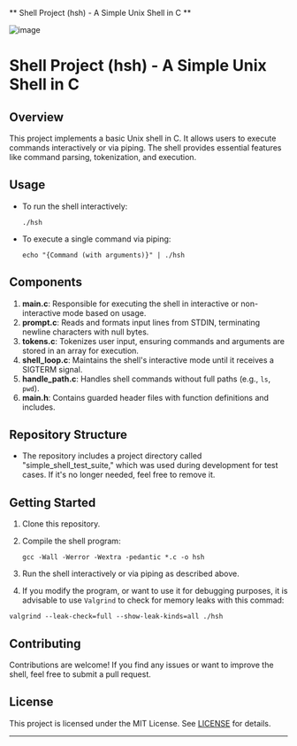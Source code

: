 ** Shell Project (hsh) - A Simple Unix Shell in C **

![image](https://github.com/aetheric0/simple_shell/assets/125897342/8462d33d-149c-48c5-ba50-14dfc08cb937)


# Shell Project (hsh) - A Simple Unix Shell in C

## Overview
This project implements a basic Unix shell in C. It allows users to execute
commands interactively or via piping. The shell provides essential features like
command parsing, tokenization, and execution.

## Usage
- To run the shell interactively:
  ```
  ./hsh
  ```
- To execute a single command via piping:
  ```
  echo "{Command (with arguments)}" | ./hsh
  ```

## Components
1. **main.c**: Responsible for executing the shell in interactive or
   	       non-interactive mode based on usage.
2. **prompt.c**: Reads and formats input lines from STDIN, terminating newline
   		 characters with null bytes.
3. **tokens.c**: Tokenizes user input, ensuring commands and arguments are
   		 stored in an array for execution.
4. **shell_loop.c**: Maintains the shell's interactive mode until it receives a
   		     SIGTERM signal.
5. **handle_path.c**: Handles shell commands without full paths (e.g., `ls`, `pwd`).
6. **main.h**: Contains guarded header files with function definitions and
   	       includes.

## Repository Structure
- The repository includes a project directory called "simple_shell_test_suite,"
which was used during development for test cases. If it's no longer needed, feel
free to remove it.

## Getting Started
1. Clone this repository.
2. Compile the shell program:
   ```
   gcc -Wall -Werror -Wextra -pedantic *.c -o hsh
   ```
3. Run the shell interactively or via piping as described above.

4. If you modify the program, or want to use it for debugging purposes, it is
   advisable to use `Valgrind` to check for memory leaks with this commad:
  ```
  valgrind --leak-check=full --show-leak-kinds=all ./hsh
  ```

## Contributing
Contributions are welcome! If you find any issues or want to improve the shell,
feel free to submit a pull request.

## License
This project is licensed under the MIT License. See [LICENSE](LICENSE) for
details.

---
